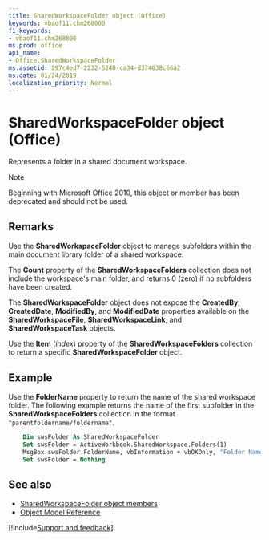 ```yaml
---
title: SharedWorkspaceFolder object (Office)
keywords: vbaof11.chm268000
f1_keywords:
- vbaof11.chm268000
ms.prod: office
api_name:
- Office.SharedWorkspaceFolder
ms.assetid: 297c4ed7-2232-5240-ca34-d374038c66a2
ms.date: 01/24/2019
localization_priority: Normal
---
```



# SharedWorkspaceFolder object (Office)

Represents a folder in a shared document workspace.

> [!NOTE] 
> Beginning with Microsoft Office 2010, this object or member has been deprecated and should not be used.


## Remarks

Use the **SharedWorkspaceFolder** object to manage subfolders within the main document library folder of a shared workspace.

The **Count** property of the **SharedWorkspaceFolders** collection does not include the workspace's main folder, and returns 0 (zero) if no subfolders have been created.

The **SharedWorkspaceFolder** object does not expose the **CreatedBy**, **CreatedDate**, **ModifiedBy**, and **ModifiedDate** properties available on the **SharedWorkspaceFile**, **SharedWorkspaceLink**, and **SharedWorkspaceTask** objects.

Use the **Item** (_index_) property of the **SharedWorkspaceFolders** collection to return a specific **SharedWorkspaceFolder** object.


## Example

Use the **FolderName** property to return the name of the shared workspace folder. The following example returns the name of the first subfolder in the **SharedWorkspaceFolders** collection in the format `"parentfoldername/foldername"`.


```vb
    Dim swsFolder As SharedWorkspaceFolder 
    Set swsFolder = ActiveWorkbook.SharedWorkspace.Folders(1) 
    MsgBox swsFolder.FolderName, vbInformation + vbOKOnly, "Folder Name" 
    Set swsFolder = Nothing 

```


## See also

- [SharedWorkspaceFolder object members](overview/Library-Reference/sharedworkspacefolder-members-office.md)
- [Object Model Reference](overview/Library-Reference/reference-object-library-reference-for-office.md)


[!include[Support and feedback](~/includes/feedback-boilerplate.md)]